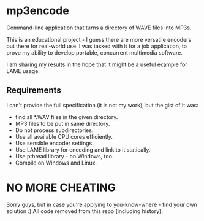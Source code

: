 # mp3encode
Command-line application that turns a directory of WAVE files into MP3s. 

This is an educational project - I guess there are more versatile encoders out there for real-world use. I was tasked with it for a job application, to prove my ability to develop portable, concurrent multimedia software.  

I am sharing my results in the hope that it might be a useful example for LAME usage.

## Requirements
I can't provide the full specification (it is not my work), but the gist of it was:
 * find all *.WAV files in the given directory.
 * MP3 files to be put in same directory.
 * Do not process subdirectories.
 * Use all available CPU cores efficiently.
 * Use sensible encoder settings.
 * Use LAME library for encoding and link to it statically.
 * Use pthread library - on Windows, too.
 * Compile on Windows and Linux.
 
# NO MORE CHEATING
Sorry guys, but in case you're applying to you-know-where - find your own solution :)
All code removed from this repo (including history).
